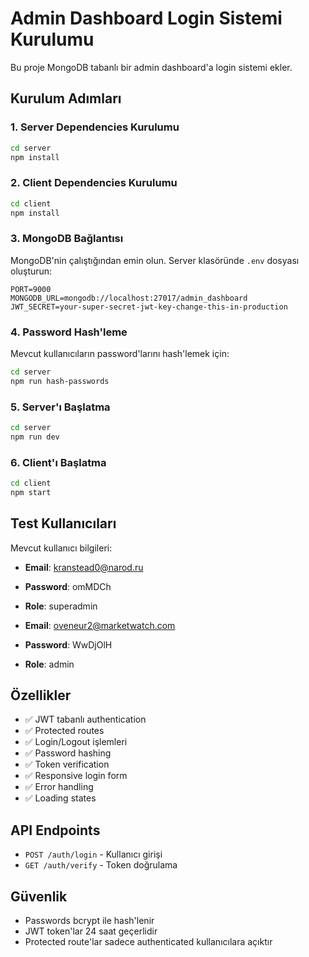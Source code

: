 # Admin Dashboard Login Sistemi Kurulumu

Bu proje MongoDB tabanlı bir admin dashboard'a login sistemi ekler.

## Kurulum Adımları

### 1. Server Dependencies Kurulumu
```bash
cd server
npm install
```

### 2. Client Dependencies Kurulumu
```bash
cd client
npm install
```

### 3. MongoDB Bağlantısı
MongoDB'nin çalıştığından emin olun. Server klasöründe `.env` dosyası oluşturun:

```env
PORT=9000
MONGODB_URL=mongodb://localhost:27017/admin_dashboard
JWT_SECRET=your-super-secret-jwt-key-change-this-in-production
```

### 4. Password Hash'leme
Mevcut kullanıcıların password'larını hash'lemek için:
```bash
cd server
npm run hash-passwords
```

### 5. Server'ı Başlatma
```bash
cd server
npm run dev
```

### 6. Client'ı Başlatma
```bash
cd client
npm start
```

## Test Kullanıcıları

Mevcut kullanıcı bilgileri:
- **Email**: kranstead0@narod.ru
- **Password**: omMDCh
- **Role**: superadmin

- **Email**: oveneur2@marketwatch.com  
- **Password**: WwDjOlH
- **Role**: admin

## Özellikler

- ✅ JWT tabanlı authentication
- ✅ Protected routes
- ✅ Login/Logout işlemleri
- ✅ Password hashing
- ✅ Token verification
- ✅ Responsive login form
- ✅ Error handling
- ✅ Loading states

## API Endpoints

- `POST /auth/login` - Kullanıcı girişi
- `GET /auth/verify` - Token doğrulama

## Güvenlik

- Passwords bcrypt ile hash'lenir
- JWT token'lar 24 saat geçerlidir
- Protected route'lar sadece authenticated kullanıcılara açıktır
